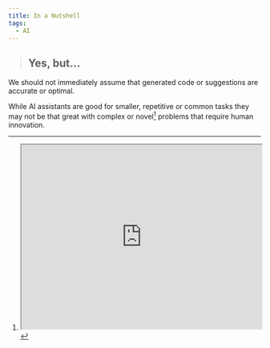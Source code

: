 ```yaml
---
title: In a Nutshell
tags:
  - AI
---
```

> ## Yes, but...

We should not immediately assume that generated code or suggestions are accurate or optimal.

While AI assistants are good for smaller, repetitive or common tasks they may not be that great with complex or novel[^novel-probs] problems that require human innovation.

[^novel-probs]: <iframe src="https://embed.reddit.com/r/ChatGPTCoding/comments/18cj8r7/comment/kcd4myp/?embed=true&amp;ref_source=embed&amp;ref=share&amp;utm_medium=widgets&amp;utm_source=embedv2&amp;utm_term=23&amp;theme=dark&amp;showmedia=false&amp;showmore=false&amp;depth=1&amp;utm_name=comment_embed&amp;embed_host_url=https%3A%2F%2Fpublish.reddit.com%2Fembed" style="width: 100%; height: 368px"></iframe>

